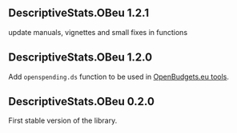DescriptiveStats.OBeu 1.2.1
---------------------------

update manuals, vignettes and small fixes in functions

DescriptiveStats.OBeu 1.2.0
---------------------------

Add `openspending.ds` function to be used in [OpenBudgets.eu
tools](http://openbudgets.eu/tools/).

DescriptiveStats.OBeu 0.2.0
---------------------------

First stable version of the library.
